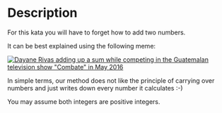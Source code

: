 # Description

For this kata you will have to forget how to add two numbers.

It can be best explained using the following meme:

[![Dayane Rivas adding up a sum while competing in the Guatemalan television show "Combate" in May 2016](https://i.ibb.co/Y01rMJR/caf.png)](https://knowyourmeme.com/memes/girl-at-whiteboard-adding)

In simple terms, our method does not like the principle of carrying over numbers and just writes down every number it calculates :-)

You may assume both integers are positive integers.
